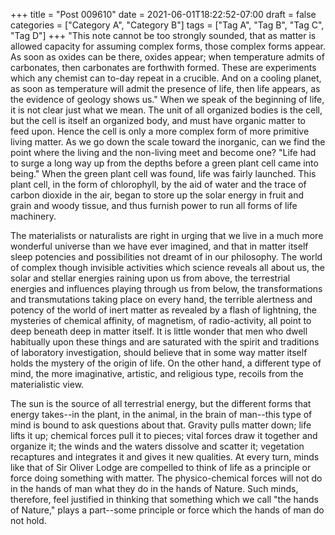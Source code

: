 +++
title = "Post 009610"
date = 2021-06-01T18:22:52-07:00
draft = false
categories = ["Category A", "Category B"]
tags = ["Tag A", "Tag B", "Tag C", "Tag D"]
+++
"This note cannot be too strongly sounded, that as matter is allowed capacity for assuming complex forms, those complex forms appear. As soon as oxides can be there, oxides appear; when temperature admits of carbonates, then carbonates are forthwith formed. These are experiments which any chemist can to-day repeat in a crucible. And on a cooling planet, as soon as temperature will admit the presence of life, then life appears, as the evidence of geology shows us." When we speak of the beginning of life, it is not clear just what we mean. The unit of all organized bodies is the cell, but the cell is itself an organized body, and must have organic matter to feed upon. Hence the cell is only a more complex form of more primitive living matter. As we go down the scale toward the inorganic, can we find the point where the living and the non-living meet and become one? "Life had to surge a long way up from the depths before a green plant cell came into being." When the green plant cell was found, life was fairly launched. This plant cell, in the form of chlorophyll, by the aid of water and the trace of carbon dioxide in the air, began to store up the solar energy in fruit and grain and woody tissue, and thus furnish power to run all forms of life machinery.

The materialists or naturalists are right in urging that we live in a much more wonderful universe than we have ever imagined, and that in matter itself sleep potencies and possibilities not dreamt of in our philosophy. The world of complex though invisible activities which science reveals all about us, the solar and stellar energies raining upon us from above, the terrestrial energies and influences playing through us from below, the transformations and transmutations taking place on every hand, the terrible alertness and potency of the world of inert matter as revealed by a flash of lightning, the mysteries of chemical affinity, of magnetism, of radio-activity, all point to deep beneath deep in matter itself. It is little wonder that men who dwell habitually upon these things and are saturated with the spirit and traditions of laboratory investigation, should believe that in some way matter itself holds the mystery of the origin of life. On the other hand, a different type of mind, the more imaginative, artistic, and religious type, recoils from the materialistic view.

The sun is the source of all terrestrial energy, but the different forms that energy takes--in the plant, in the animal, in the brain of man--this type of mind is bound to ask questions about that. Gravity pulls matter down; life lifts it up; chemical forces pull it to pieces; vital forces draw it together and organize it; the winds and the waters dissolve and scatter it; vegetation recaptures and integrates it and gives it new qualities. At every turn, minds like that of Sir Oliver Lodge are compelled to think of life as a principle or force doing something with matter. The physico-chemical forces will not do in the hands of man what they do in the hands of Nature. Such minds, therefore, feel justified in thinking that something which we call "the hands of Nature," plays a part--some principle or force which the hands of man do not hold.

